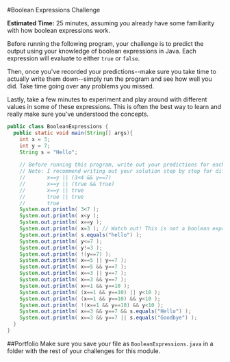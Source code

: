 #Boolean Expressions Challenge

**Estimated Time:** 25 minutes, assuming you already have some familiarity with how boolean expressions work.

Before running the following program, your challenge is to predict the output using your knowledge of boolean expressions in Java. Each expression will evaluate to either `true` or `false`.

Then, once you've recorded your predictions--make sure you take time to actually write them down--simply run the program and see how well you did. Take time going over any problems you missed.

Lastly, take a few minutes to experiment and play around with different values in some of these expressions. This is often the best way to learn and really make sure you've understood the concepts.

```java
public class BooleanExpressions {
  public static void main(String[] args){
    int x = 3;
    int y = 7;
    String s = "Hello";
    
    // Before running this program, write out your predictions for each expression.
    // Note: I recommend writing out your solution step by step for difficult problems as follows:
    //       x==y || (3<4 && y==7)
    //       x==y || (true && true)
    //       x==y || true
    //       true || true
    //       true
    System.out.println( 3<7 );
    System.out.println( x<y );
    System.out.println( x==y );
    System.out.println( x=3 ); // Watch out! This is not a boolean expression!
    System.out.println( s.equals("hello") );
    System.out.println( y<=7 );
    System.out.println( y!=3 );
    System.out.println( !(y==7) );
    System.out.println( x==5 || y==7 );
    System.out.println( x==5 && y==7 );
    System.out.println( x==3 || y==7 );
    System.out.println( x==3 && y==7 );
    System.out.println( x==1 && y==10 );
    System.out.println( (x==1 && y==10) || y<10 );
    System.out.println( (x==1 && y==10) && y<10 );
    System.out.println( !(x==1 && y==10) && y<10 );
    System.out.println( x==3 && y==7 && s.equals("Hello") );
    System.out.println( x==3 && y==7 || s.equals("Goodbye") );
  }
}
```

##Portfolio
Make sure you save your file as `BooleanExpressions.java` in a folder with the rest of your challenges for this module.